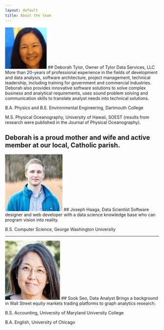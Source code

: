 ```yaml
---
layout: default
title: About the team
---
```

<img src="images/DT_pic.jpg"> 
## Deborah Tylor, Owner of Tylor Data Services, LLC
More than 20-years of professional experience in the fields of development and data analysis, software architecture, project management, technical leadership, including training for government and commercial industries. Deborah also provides innovative software solutions to solve complex business and analytical requirements, uses sound problem solving and communication skills to translate analyst needs into technical solutions.  

B.A. Physics and B.E. Environmental Engineering, Dartmouth College 

M.S. Physical Oceanography, University of Hawaii, SOEST (results from research were published in the Journal of Physical Oceanography).

Deborah is a proud mother and wife and active member at our local, Catholic parish.
---


<img src="images/JH.jpg">
## Joseph Haaga, Data Scientist
Software designer and web developer with a data science knowledge base who can program vision into reality.

B.S. Computer Science, George Washington University

---


<img src="images/ss.jpg">
## Sook Seo, Data Analyst
Brings a background in Wall Street equity markets trading platforms to graph analytics research. 

B.S. Accounting, University of Maryland University College

B.A. English, University of Chicago
